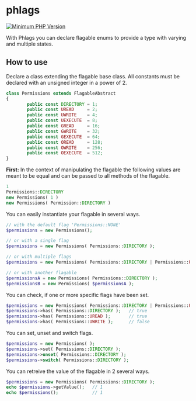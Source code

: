 # phlags

[![Minimum PHP Version](https://img.shields.io/badge/php-%3E%3D%207.1-8892BF.svg?style=flat-square)](https://php.net/)

With Phlags you can declare flagable enums to provide a type with varying and multiple states.

## How to use

Declare a class extending the flagable base class. All constants must be declared with an unsigned integer in a power of 2.

```php
class Permissions extends FlagableAbstract
{
        public const DIRECTORY = 1;
        public const UREAD     = 2;
        public const UWRITE    = 4;
        public const UEXECUTE  = 8;
        public const GREAD     = 16;
        public const GWRITE    = 32;
        public const GEXECUTE  = 64;
        public const OREAD     = 128;
        public const OWRITE    = 256;
        public const OEXECUTE  = 512;
}
```

**First:** In the context of manipulating the flagable the following values are meant to be equal and can be passed to all methods of the flagable.

```php
1
Permissions::DIRECTORY
new Permissions( 1 )
new Permissions( Permission::DIRECTORY )
```

You can easily instantiate your flagable in several ways.

```php
// with the default flag 'Permissions::NONE'
$permissions = new Permissions();

// or with a single flag
$permissions = new Permissions( Permissions::DIRECTORY );

// or with multiple flags
$permissions = new Permissions( Permissions::DIRECTORY | Permissions::UREAD );

// or with another flagable
$permissionsA = new Permissions( Permissions::DIRECTORY );
$permissionsB = new Permissions( $permissionsA );
```

You can check, if one or more specific flags have been set.

```php
$permissions = new Permissions( Permissions::DIRECTORY | Permissions::UREAD );
$permissions->has( Permissions::DIRECTORY );   // true
$permissions->has( Permissions::UREAD );       // true
$permissions->has( Permissions::UWRITE );      // false
```

You can set, unset and switch flags.

```php
$permissions = new Permissions( );
$permissions->set( Permissions::DIRECTORY );
$permissions->unset( Permissions::DIRECTORY );
$permissions->switch( Permissions::DIRECTORY );
```

You can retreive the value of the flagable in 2 several ways.

```php
$permissions = new Permissions( Permissions::DIRECTORY );
echo $permissions->getValue();   // 1
echo $permissions();             // 1
```
